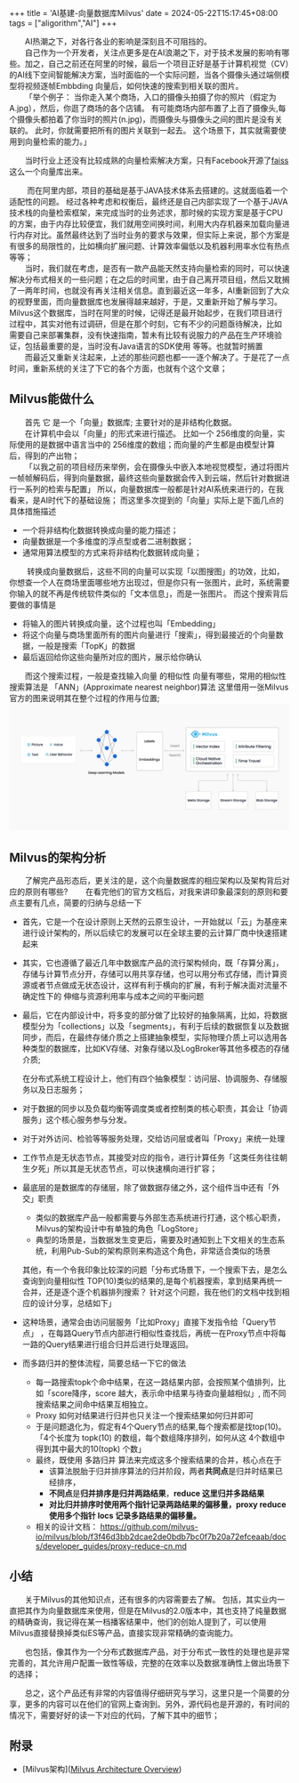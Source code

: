 +++
title = 'AI基建-向量数据库Milvus'
date = 2024-05-22T15:17:45+08:00
tags = ["aligorithm","AI"] 
+++

&emsp;&emsp;AI热潮之下，对各行各业的影响是深刻且不可阻挡的。   
&emsp;&emsp;自己作为一个开发者，关注点更多是在AI浪潮之下，对于技术发展的影响有哪些。加之，自己之前还在阿里的时候，最后一个项目正好是基于计算机视觉（CV）的AI线下空间智能解决方案，当时面临的一个实际问题，当各个摄像头通过端侧模型将视频逐帧Embbding 向量后，如何快速的搜索到相关联的图片。   
&emsp;&emsp;「举个例子： 当你走入某个商场，入口的摄像头拍摄了你的照片（假定为A.jpg），然后，你逛了商场的各个店铺。 有可能商场内部布置了上百了摄像头,每个摄像头都拍着了你当时的照片(n.jpg)，而摄像头与摄像头之间的图片是没有关联的。 此时，你就需要把所有的图片关联到一起去。 这个场景下，其实就需要使用到向量检索的能力。」
  
&emsp;&emsp;当时行业上还没有比较成熟的向量检索解决方案，只有Facebook开源了[faiss](https://github.com/facebookresearch/faiss) 这么一个向量库出来。    

&emsp;&emsp;  而在阿里内部，项目的基础是基于JAVA技术体系去搭建的。这就面临着一个适配性的问题。 经过各种考虑和权衡后，最终还是自己内部实现了一个基于JAVA技术栈的向量检索框架，来完成当时的业务述求，那时候的实现方案是基于CPU的方案，由于内存比较便宜，我们就用空间换时间，利用大内存机器来加载向量进行内存对比。虽然最终达到了当时业务的要求与效果，但实际上来说，那个方案是有很多的局限性的，比如横向扩展问题、计算效率偏低以及机器利用率水位有热点等等；  
&emsp;&emsp;当时，我们就在考虑，是否有一款产品能天然支持向量检索的同时，可以快速解决分布式相关的一些问题；在之后的时间里，由于自己离开项目组，然后又耽搁了一两年时间，也就没有再关注相关信息。直到最近这一年多，AI重新回到了大众的视野里面，而向量数据库也发展得越来越好，于是，又重新开始了解与学习。Milvus这个数据库，当时在阿里的时候，记得还是最开始起步，在我们项目进行过程中，其实对他有过调研，但是在那个时刻，它有不少的问题亟待解决，比如 需要自己来部署集群，没有快速指南，暂未有比较有说服力的产品在生产环境验证，包括最重要的是，当时没有Java语言的SDK使用 等等。也就暂时搁置  
&emsp;&emsp;而最近又重新关注起来，上述的那些问题也都一一逐个解决了。于是花了一点时间，重新系统的关注了下它的各个方面，也就有个这个文章； 


## Milvus能做什么
&emsp;&emsp;首先 它 是一个「向量」数据库; 主要针对的是非结构化数据。  
&emsp;&emsp;在计算机中会以「向量」的形式来进行描述。 比如一个 256维度的向量，实际使用的是数据中语言当中的 256维度的数组；而向量的产生都是由模型计算后，得到的产出物；  
&emsp;&emsp;「以我之前的项目经历来举例，会在摄像头中嵌入本地视觉模型，通过将图片一帧帧解码后，得到向量数据，最终这些向量数据会传入到云端，然后针对数据进行一系列的检索与配置」
所以，向量数据库一般都是针对AI系统来进行的，在我看来，是AI时代下的基础设施；
而这里多次提到的「向量」实际上是下面几点的具体措施描述
* 一个将非结构化数据转换成向量的能力描述；
* 向量数据是一个多维度的浮点型或者二进制数据；
* 通常用算法模型的方式来将非结构化数据转成向量；

&emsp;&emsp; 转换成向量数据后，这些不同的向量可以实现「以图搜图」的功效，比如，你想查一个人在商场里面哪些地方出现过，但是你只有一张图片，此时，系统需要你输入的就不再是传统软件类似的「文本信息」，而是一张图片。 而这个搜索背后要做的事情是
- 将输入的图片转换成向量，这个过程也叫「Embedding」
- 将这个向量与商场里面所有的图片向量进行「搜索」，得到最接近的个向量数据，一般是搜索「TopK」的数据
- 最后返回给你这些向量所对应的图片，展示给你确认

&emsp;&emsp;而这个搜索过程，一般是查找输入向量 的相似性 向量有哪些，常用的相似性搜索算法是 「ANN」(Approximate nearest neighbor)算法
这里借用一张Milvus官方的图来说明其在整个过程的作用与位置;
![](milvus1.png)

## Milvus的架构分析
&emsp;&emsp;了解完产品形态后，更关注的是，这个向量数据库的相应架构以及架构背后对应的原则有哪些?
&emsp;&emsp;在看完他们的官方文档后，对我来讲印象最深刻的原则和要点主要有几点，简要的归纳与总结一下 

- 首先，它是一个在设计原则上天然的云原生设计，一开始就以「云」为基座来进行设计架构的，所以后续它的发展可以在全球主要的云计算厂商中快速搭建起来
- 其实，它也遵循了最近几年中数据库产品的流行架构倾向，既「存算分离」，存储与计算节点分开，存储可以用共享存储，也可以用分布式存储，而计算资源或者节点做成无状态设计，这样有利于横向的扩展，有利于解决面对流量不确定性下的 伸缩与资源利用率与成本之间的平衡问题
- 最后，它在内部设计中，将多变的部分做了比较好的抽象隔离，比如，将数据模型分为「collections」以及「segments」，有利于后续的数据恢复以及数据同步，而后，在最终存储介质之上搭建抽象模型，实际物理介质上可以选用各种类型的数据库，比如KV存储、对象存储以及LogBroker等其他多模态的存储介质;

  在分布式系统工程设计上，他们有四个抽象模型：访问层、协调服务、存储服务以及日志服务； 
- 对于数据的同步以及负载均衡等调度类或者控制类的核心职责，其会让「协调服务」这个核心服务参与分发。
- 对于对外访问、检验等等服务处理，交给访问层或者叫「Proxy」来统一处理
- 工作节点是无状态节点，其接受对应的指令，进行计算任务「这类任务往往朝生夕死」所以其是无状态节点，可以快速横向进行扩容；
- 最底层的是数据库的存储层，除了做数据存储之外，这个组件当中还有「外交」职责
  - 类似的数据库产品一般都需要与外部生态系统进行打通，这个核心职责，Milvus的架构设计中有单独的角色「LogStore」
  - 典型的场景是，当数据发生变更后，需要及时通知到上下文相关的生态系统，利用Pub-Sub的架构原则来构造这个角色，非常适合类似的场景

  其他，有一个令我印象比较深的问题「分布式场景下，一个搜索下去，是怎么查询到向量相似性 TOP(10)类似的结果的,是每个机器搜索，拿到结果再统一合并，还是逐个逐个机器排列搜索？ 针对这个问题，我在他们的文档中找到相应的设计分享，总结如下」
- 这种场景，通常会由访问层服务「比如Proxy」直接下发指令给「Query节点」 ，在每路Query节点内部进行相似性查找后，再统一在Proxy节点中将每一路的Query结果进行组合归并后进行处理返回。
- 而多路归并的整体流程，简要总结一下它的做法
  * 每一路搜索topk个命中结果，在这一路结果内部，会按照某个值排列，比如「score降序，score 越大，表示命中结果与待查向量越相似」, 而不同搜索结果之间命中结果互相独立。
  * Proxy 如何对结果进行归并也只关注一个搜索结果如何归并即可
  * 于是问题退化为，假定有4个Query节点的结果,每个搜索都是找top(10)。「4个长度为 topk(10) 的数组，每个数组降序排列，如何从这 4个数组中得到其中最大的10(topk) 个数」
  * 最终，既使用 多路归并 算法来完成这多个搜索结果的合并，核心点在于
    * 该算法脱胎于归并排序算法的归并阶段，两者**共同点**是归并时结果已经排序，
    * **不同点**是**归并排序是归并两路结果**，**reduce 这里归并多路结果**
    * **对比归并排序时使用两个指针记录两路结果的偏移量，proxy reduce 使用多个指针 locs 记录多路结果的偏移量。**
  - 相关的设计文档： https://github.com/milvus-io/milvus/blob/f3f46d3bb2dcae2de0bdb7bc0f7b20a72efceaab/docs/developer_guides/proxy-reduce-cn.md

## 小结
&emsp;&emsp;关于Milvus的其他知识点，还有很多的内容需要去了解。 包括，其实业内一直把其作为向量数据库来使用，但是在Milvus的2.0版本中，其也支持了纯量数据的精确查询，我记得在某一档播客结果中，他们的创始人提到了，可以使用Milvus直接替换掉类似ES等产品，直接实现非常精确的查询能力。  

&emsp;&emsp;也包括，像其作为一个分布式数据库产品，对于分布式一致性的处理也是非常完善的，其允许用户配置一致性等级，完整的在效率以及数据准确性上做出场景下的选择；  

&emsp;&emsp;总之，这个产品还有非常的内容值得仔细研究与学习，这里只是一个简要的分享，更多的内容可以在他们的官网上查询到。另外，源代码也是开源的，有时间的情况下，需要好好的读一下对应的代码，了解下其中的细节；

## 附录
- [Milvus架构]([Milvus Architecture Overview](https://milvus.io/docs/architecture_overview.md))

